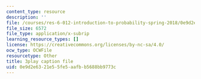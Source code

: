 ```yaml
---
content_type: resource
description: ''
file: /courses/res-6-012-introduction-to-probability-spring-2018/0e9d2e6321e55fe5aafbb5688bb9773c_8Zq9TKaCV-A.vtt
file_size: 6572
file_type: application/x-subrip
learning_resource_types: []
license: https://creativecommons.org/licenses/by-nc-sa/4.0/
ocw_type: OCWFile
resourcetype: Other
title: 3play caption file
uid: 0e9d2e63-21e5-5fe5-aafb-b5688bb9773c
---
```

